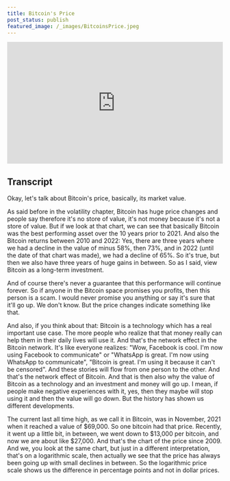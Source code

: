 ```yaml
---
title: Bitcoin's Price
post_status: publish
featured_image: /_images/BitcoinsPrice.jpeg
---
```


<div style="padding:56.25% 0 0 0;position:relative;"><iframe src="https://player.vimeo.com/video/847024384?badge=0&amp;autopause=0&amp;player_id=0&amp;app_id=58479" frameborder="0" allow="autoplay; fullscreen; picture-in-picture" allowfullscreen style="position:absolute;top:0;left:0;width:100%;height:100%;" title="021 Bitcoin‘s Price"></iframe></div>

<div style="margin-bottom:30px;"></div>

## Transcript

Okay, let's talk about Bitcoin's price, basically, its market value. 

As said before in the volatility chapter, Bitcoin has huge price changes and people say therefore it's no store of value, it's not money because it's not a store of value. But if we look at that chart, we can see that basically Bitcoin was the best performing asset over the 10 years prior to 2021. And also the Bitcoin returns between 2010 and 2022: Yes, there are three years where we had a decline in the value of minus 58%, then 73%, and in 2022 (until the date of that chart was made), we had a decline of 65%. So it's true, but then we also have three years of huge gains in between. So as I said, view Bitcoin as a long-term investment. 

And of course there's never a guarantee that this performance will continue forever. So if anyone in the Bitcoin space promises you profits, then this person is a scam. I would never promise you anything or say it's sure that it'll go up. We don't know. But the price changes indicate something like that. 

And also, if you think about that: Bitcoin is a technology which has a real important use case. The more people who realize that that money really can help them in their daily lives will use it. And that's the network effect in the Bitcoin network. It's like everyone realizes: "Wow, Facebook is cool. I'm now using Facebook to communicate" or "WhatsApp is great. I'm now using WhatsApp to communicate", "Bitcoin is great. I'm using it because it can't be censored". And these stories will flow from one person to the other. And that's the network effect of Bitcoin. And that is then also why the value of Bitcoin as a technology and an investment and money will go up. I mean, if people make negative experiences with it, yes, then they maybe will stop using it and then the value will go down. But the history has shown us different developments. 

The current last all time high, as we call it in Bitcoin, was in November, 2021 when it reached a value of $69,000. So one bitcoin had that price. Recently, it went up a little bit, in between, we went down to $13,000 per bitcoin, and now we are about like $27,000. And that's the chart of the price since 2009. And we, you look at the same chart, but just in a different interpretation, that's on a logarithmic scale, then actually we see that the price has always been going up with small declines in between. So the logarithmic price scale shows us the difference in percentage points and not in dollar prices.

